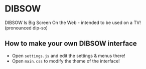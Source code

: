 # DIBSOW
DIBSOW Is Big Screen On the Web - intended to be used on a TV! (pronounced dip-so)

## How to make your own DIBSOW interface
- Open `settings.js` and edit the settings & menus there!
- Open `main.css` to modify the theme of the interface!
